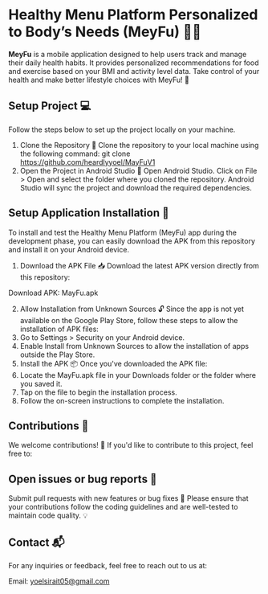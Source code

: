 # __**Healthy Menu Platform Personalized to Body’s Needs (MeyFu)**__ 🍏💪

**MeyFu** is a mobile application designed to help users track and manage their daily health habits. It provides personalized recommendations for food and exercise based on your BMI and activity level data. Take control of your health and make better lifestyle choices with MeyFu! 🌱


## Setup Project 💻
Follow the steps below to set up the project locally on your machine.

1. Clone the Repository 🔗
Clone the repository to your local machine using the following command:
git clone https://github.com/heardlyyoel/MayFuV1
2. Open the Project in Android Studio 📱
Open Android Studio.
Click on File > Open and select the folder where you cloned the repository.
Android Studio will sync the project and download the required dependencies.

## Setup Application Installation 📲
To install and test the Healthy Menu Platform (MeyFu) app during the development phase, you can easily download the APK from this repository and install it on your Android device.

1. Download the APK File 📥
Download the latest APK version directly from this repository:

Download APK: MayFu.apk

2. Allow Installation from Unknown Sources 🔓
Since the app is not yet available on the Google Play Store, follow these steps to allow the installation of APK files:
  1. Go to Settings > Security on your Android device.
  2. Enable Install from Unknown Sources to allow the installation of apps outside the Play Store.
3. Install the APK 📦
Once you've downloaded the APK file:
  1. Locate the MayFu.apk file in your Downloads folder or the folder where you saved it.
  2. Tap on the file to begin the installation process.
  3. Follow the on-screen instructions to complete the installation.

## Contributions 🤝
We welcome contributions! 🎉 If you'd like to contribute to this project, feel free to:

## Open issues or bug reports 🐛
Submit pull requests with new features or bug fixes 🚀
Please ensure that your contributions follow the coding guidelines and are well-tested to maintain code quality. 💡

## Contact 📬
For any inquiries or feedback, feel free to reach out to us at:

Email: yoelsirait05@gmail.com
